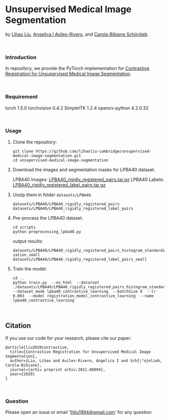 # Unsupervised Medical Image Segmentation

by [Lihao Liu](http://lihaoliu-cambridge.github.io), [Angelica I Aviles-Rivero](https://angelicaiaviles.wordpress.com/), and [Carola-Bibiane Schönlieb](https://www.damtp.cam.ac.uk/user/cbs31/About_Me.html). 

<br>

### Introduction

In repository, we provide the PyTorch implementation for [Contrastive Registration for Unsupervised Medical Image Segmentation](https://arxiv.org/abs/2011.08894).

<br>

### Requirement

torch                       1.5.0
torchvision                 0.4.2
SimpleITK                   1.2.4
opencv-python               4.2.0.32

<br>

### Usage

1. Clone the repository:

   ```shell
   git clone https://github.com/lihaoliu-cambridge/unsupervised-medical-image-segmentation.git
   cd unsupervised-medical-image-segmentation
   ```
   
2. Download the images and segmentation masks for LPBA40 dataset.

   LPBA40 Images: [LPBA40_rigidly_registered_pairs.tar.gz](https://www.synapse.org/#!Synapse:syn3251419)
   LPBA40 Labels: [LPBA40_rigidly_registered_label_pairs.tar.gz](https://www.synapse.org/#!Synapse:syn3251070)
   
3. Unzip them in folder `datasets/LPBA40`.

   `datasets/LPBA40/LPBA40_rigidly_registered_pairs`
   `datasets/LPBA40/LPBA40_rigidly_registered_label_pairs`

4. Pre-process the LPBA40 dataset.

   ```shell
   cd scripts
   python preprocessing_lpba40.py
   ```
   
   output results:
   
   `datasets/LPBA40/LPBA40_rigidly_registered_pairs_histogram_standardization_small`
   `datasets/LPBA40/LPBA40_rigidly_registered_label_pairs_small`
   
3. Train the model:
 
   ```shell
   cd ..
   python train.py  --no_html  --dataroot ./datasets/LPBA40/LPBA40_rigidly_registered_pairs_histogram_standardization_small  --dataset_mode lpba40_contrastive_learning  --batchSize 8  --lr 0.003  --model registration_model_contrastive_learning  --name lpba40_contrastive_learning

   ```
   
<br>

## Citation

If you use our code for your research, please cite our paper:

```
@article{liu2020contrastive,
  title={Contrastive Registration for Unsupervised Medical Image Segmentation},
  author={Liu, Lihao and Aviles-Rivero, Angelica I and Sch{\"o}nlieb, Carola-Bibiane},
  journal={arXiv preprint arXiv:2011.08894},
  year={2020}
}
```

<br>

### Question

Please open an issue or email 'lhliu1994@gmail.com' for any question.
